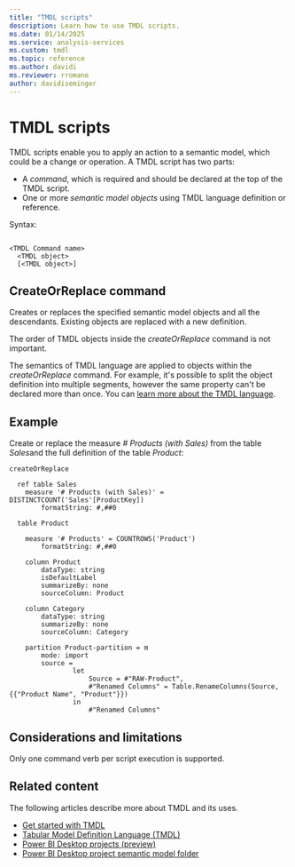 ```yaml
---
title: "TMDL scripts"
description: Learn how to use TMDL scripts.
ms.date: 01/14/2025
ms.service: analysis-services
ms.custom: tmdl
ms.topic: reference
ms.author: davidi
ms.reviewer: rromano
author: davidiseminger
---
```


# TMDL scripts

TMDL scripts enable you to apply an action to a semantic model, which could be a change or operation. A TMDL script has two parts:

* A *command*, which is required and should be declared at the top of the TMDL script.
* One or more *semantic model objects* using TMDL language definition or reference.

Syntax:


```tmdl

<TMDL Command name>
  <TMDL object>
  [<TMDL object>]

```



## CreateOrReplace command

Creates or replaces the specified semantic model objects and all the descendants. Existing objects are replaced with a new definition.

The order of TMDL objects inside the *createOrReplace* command is not important. 

The semantics of TMDL language are applied to objects within the *createOrReplace* command. For example, it's possible to split the object definition into multiple segments, however the same property can't be declared more than once. You can [learn more about the TMDL language](tmdl-overview.md).


## Example

Create or replace the measure *# Products (with Sales)* from the table *Sales*and the full definition of the table *Product*:



```tmdl
createOrReplace

  ref table Sales
    measure '# Products (with Sales)' = DISTINCTCOUNT('Sales'[ProductKey])
        formatString: #,##0
    
  table Product

    measure '# Products' = COUNTROWS('Product')
        formatString: #,##0

    column Product
        dataType: string
        isDefaultLabel
        summarizeBy: none
        sourceColumn: Product

    column Category
        dataType: string
        summarizeBy: none
        sourceColumn: Category

    partition Product-partition = m
        mode: import
        source =
                let
                    Source = #"RAW-Product",
                    #"Renamed Columns" = Table.RenameColumns(Source,{{"Product Name", "Product"}})
                in
                    #"Renamed Columns"
```

## Considerations and limitations

Only one command verb per script execution is supported.

## Related content

The following articles describe more about TMDL and its uses.

* [Get started with TMDL](/analysis-services/tmdl/tmdl-how-to)
* [Tabular Model Definition Language (TMDL)](/analysis-services/tmdl/tmdl-overview)
* [Power BI Desktop projects (preview)](/power-bi/developer/projects/projects-overview)
* [Power BI Desktop project semantic model folder](/power-bi/developer/projects/projects-dataset)


